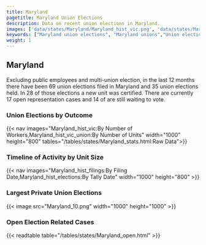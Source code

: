 ```yaml
---
title: Maryland
pagetitle: Maryland Union Elections
description: Data on recent union elections in Maryland.
images: ['data/states/Maryland/Maryland_hist_vic.png', 'data/states/Maryland/Maryland_hist_size.png', 'data/states/Maryland/Maryland_10.png']
keywords: ["Maryland union elections", "Maryland unions","Union elections"]
weight: 1
---
```

##  Maryland

Excluding public employees and multi-union election, in the last 12 months there have been 69 union elections filed in Maryland and 35 union elections held. In 28 of those elections a new unit was certified. There are currently 17 open representation cases and 14 of are still waiting to vote.

### Union Elections by Outcome
{{< nav images="Maryland_hist_vic:By Number of Workers,Maryland_hist_vic_union:By Number of Units" width="1000" height="800" tables="/tables/states/Maryland_stats.html:Raw Data">}}

### Timeline of Activity by Unit Size
{{< nav images="Maryland_hist_filings:By Filing Date,Maryland_hist_elections:By Tally Date" width="1000" height="800" >}}

### Largest Private Union Elections
{{< image src="Maryland_10.png" width="1000" height="1000"  >}}

### Open Election Related Cases
{{< readtable table="/tables/states/Maryland_open.html" >}}

